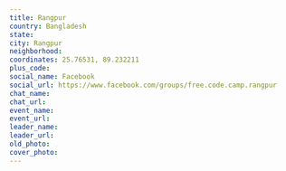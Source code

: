 ```yaml
---
title: Rangpur
country: Bangladesh
state: 
city: Rangpur
neighborhood: 
coordinates: 25.76531, 89.232211
plus_code:
social_name: Facebook
social_url: https://www.facebook.com/groups/free.code.camp.rangpur
chat_name:
chat_url:
event_name:
event_url:
leader_name:
leader_url:
old_photo: 
cover_photo:
---
```

